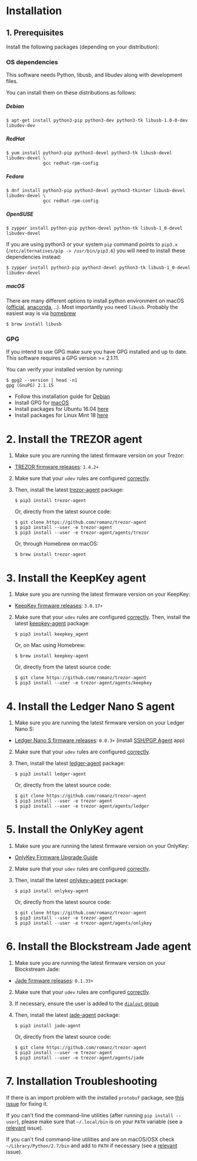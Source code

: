 # Installation

## 1. Prerequisites

Install the following packages (depending on your distribution):

### OS dependencies

This software needs Python, libusb, and libudev along with development files.

You can install them on these distributions as follows:

##### Debian

    $ apt-get install python3-pip python3-dev python3-tk libusb-1.0-0-dev libudev-dev

##### RedHat

    $ yum install python3-pip python3-devel python3-tk libusb-devel libudev-devel \
                  gcc redhat-rpm-config

##### Fedora

    $ dnf install python3-pip python3-devel python3-tkinter libusb-devel libudev-devel \
                  gcc redhat-rpm-config

##### OpenSUSE

    $ zypper install python-pip python-devel python-tk libusb-1_0-devel libudev-devel

If you are using python3 or your system `pip` command points to `pip3.x`
(`/etc/alternatives/pip -> /usr/bin/pip3.6`) you will need to install these
dependencies instead:

    $ zypper install python3-pip python3-devel python3-tk libusb-1_0-devel libudev-devel

##### macOS

There are many different options to install python environment on macOS ([official](https://www.python.org/downloads/mac-osx/), [anaconda](https://conda.io/docs/user-guide/install/macos.html), ..). Most importantly you need `libusb`. Probably the easiest way is via [homebrew](https://brew.sh/)

    $ brew install libusb

### GPG

If you intend to use GPG make sure you have GPG installed and up to date.  This software requires a GPG version >= 2.1.11.

You can verify your installed version by running:
```
$ gpg2 --version | head -n1
gpg (GnuPG) 2.1.15
```

 * Follow this installation guide for [Debian](https://gist.github.com/vt0r/a2f8c0bcb1400131ff51)
 * Install GPG for [macOS](https://sourceforge.net/p/gpgosx/docu/Download/)
 * Install packages for Ubuntu 16.04 [here](https://launchpad.net/ubuntu/+source/gnupg2)
 * Install packages for Linux Mint 18 [here](https://community.linuxmint.com/software/view/gnupg2)

# 2. Install the TREZOR agent

1. Make sure you are running the latest firmware version on your Trezor:

 * [TREZOR firmware releases](https://wallet.trezor.io/data/firmware/releases.json): `1.4.2+`

2. Make sure that your `udev` rules are configured [correctly](https://wiki.trezor.io/Udev_rules).

3. Then, install the latest [trezor-agent](https://pypi.python.org/pypi/trezor-agent) package:

    ```
    $ pip3 install trezor-agent
    ```

    Or, directly from the latest source code:

    ```
    $ git clone https://github.com/romanz/trezor-agent
    $ pip3 install --user -e trezor-agent
    $ pip3 install --user -e trezor-agent/agents/trezor
    ```

    Or, through Homebrew on macOS:

    ```
    $ brew install trezor-agent
    ```

# 3. Install the KeepKey agent

1. Make sure you are running the latest firmware version on your KeepKey:

 * [KeepKey firmware releases](https://github.com/keepkey/keepkey-firmware/releases): `3.0.17+`

2. Make sure that your `udev` rules are configured [correctly](https://support.keepkey.com/support/solutions/articles/6000037796-keepkey-wallet-is-not-being-recognized-by-linux).
Then, install the latest [keepkey-agent](https://pypi.python.org/pypi/keepkey-agent) package:

    ```
    $ pip3 install keepkey_agent
    ```

    Or, on Mac using Homebrew:

    ```
    $ brew install keepkey-agent
    ```

    Or, directly from the latest source code:

    ```
    $ git clone https://github.com/romanz/trezor-agent
    $ pip3 install --user -e trezor-agent/agents/keepkey
    ```

# 4. Install the Ledger Nano S agent

1. Make sure you are running the latest firmware version on your Ledger Nano S:

 * [Ledger Nano S firmware releases](https://github.com/LedgerHQ/blue-app-ssh-agent): `0.0.3+` (install [SSH/PGP Agent](https://www.ledgerwallet.com/images/apps/chrome-mngr-apps.png) app)

2. Make sure that your `udev` rules are configured [correctly](https://ledger.zendesk.com/hc/en-us/articles/115005165269-What-if-Ledger-Wallet-is-not-recognized-on-Linux-).
3. Then, install the latest [ledger-agent](https://pypi.python.org/pypi/ledger-agent) package:

    ```
    $ pip3 install ledger-agent
    ```

    Or, directly from the latest source code:

    ```
    $ git clone https://github.com/romanz/trezor-agent
    $ pip3 install --user -e trezor-agent
    $ pip3 install --user -e trezor-agent/agents/ledger
    ```

# 5. Install the OnlyKey agent

1. Make sure you are running the latest firmware version on your OnlyKey:

 * [OnlyKey Firmware Upgrade Guide](https://docs.crp.to/upgradeguide.html)

2. Make sure that your `udev` rules are configured [correctly](https://docs.crp.to/linux.html#udev-rule).
3. Then, install the latest [onlykey-agent](https://pypi.python.org/pypi/onlykey-agent) package:

    ```
    $ pip3 install onlykey-agent
    ```

    Or, directly from the latest source code:

    ```
    $ git clone https://github.com/romanz/trezor-agent
    $ pip3 install --user -e trezor-agent
    $ pip3 install --user -e trezor-agent/agents/onlykey
    ```

# 6. Install the Blockstream Jade agent

1. Make sure you are running the latest firmware version on your Blockstream Jade:

 * [Jade firmware releases](https://github.com/Blockstream/Jade/blob/master/CHANGELOG.md): `0.1.33+`

2. Make sure that your `udev` rules are configured [correctly](https://github.com/bitcoin-core/HWI/blob/master/hwilib/udev/55-usb-jade.rules).

3. If necessary, ensure the user is added to the [`dialout` group](https://help.blockstream.com/hc/en-us/articles/900005443223-My-Blockstream-Jade-is-not-recognized-by-my-computer)

4. Then, install the latest [jade-agent](https://pypi.python.org/pypi/jade-agent) package:

    ```
    $ pip3 install jade-agent
    ```

    Or, directly from the latest source code:

    ```
    $ git clone https://github.com/romanz/trezor-agent
    $ pip3 install --user -e trezor-agent
    $ pip3 install --user -e trezor-agent/agents/jade
    ```

# 7. Installation Troubleshooting

If there is an import problem with the installed `protobuf` package,
see [this issue](https://github.com/romanz/trezor-agent/issues/28) for fixing it.

If you can't find the command-line utilities (after running `pip install --user`),
please make sure that `~/.local/bin` is on your `PATH` variable
(see a [relevant](https://github.com/pypa/pip/issues/3813) issue).

If you can't find command-line utilities and are on macOS/OSX check `~/Library/Python/2.7/bin` and add to `PATH` if necessary (see a [relevant](https://github.com/romanz/trezor-agent/issues/155) issue).
